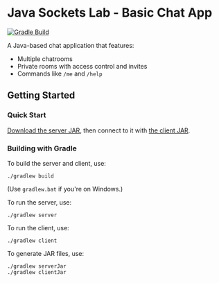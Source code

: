 # Java Sockets Lab - Basic Chat App

[![Gradle Build](https://github.com/edwfeng/basic-chat-app/actions/workflows/gradle.yml/badge.svg)](https://github.com/edwfeng/basic-chat-app/actions/workflows/gradle.yml)

A Java-based chat application that features:
* Multiple chatrooms
* Private rooms with access control and invites
* Commands like `/me` and `/help`

## Getting Started

### Quick Start

[Download the server JAR](https://github.com/edwfeng/basic-chat-app/suites/4124396306/artifacts/105506688), then connect to it with [the client JAR](https://github.com/edwfeng/basic-chat-app/suites/4124396306/artifacts/105506687).

### Building with Gradle

To build the server and client, use:

```
./gradlew build
```

(Use `gradlew.bat` if you're on Windows.)

To run the server, use:

```
./gradlew server
```

To run the client, use:

```
./gradlew client
```

To generate JAR files, use:

```
./gradlew serverJar
./gradlew clientJar
```